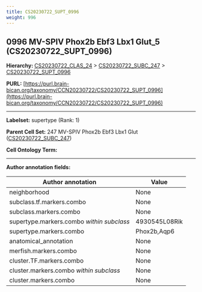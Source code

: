 ```yaml
---
title: CS20230722_SUPT_0996
weight: 996
---
```

## 0996 MV-SPIV Phox2b Ebf3 Lbx1 Glut_5 (CS20230722_SUPT_0996)
<b>Hierarchy: </b>
[CS20230722_CLAS_24](../CS20230722_CLAS_24) >
[CS20230722_SUBC_247](../CS20230722_SUBC_247) >
[CS20230722_SUPT_0996](../CS20230722_SUPT_0996)

**PURL:** [https://purl.brain-bican.org/taxonomy/CCN20230722/CS20230722_SUPT_0996](https://purl.brain-bican.org/taxonomy/CCN20230722/CS20230722_SUPT_0996)

---


**Labelset:** supertype (Rank: 1)

**Parent Cell Set:** 247 MV-SPIV Phox2b Ebf3 Lbx1 Glut ([CS20230722_SUBC_247](../CS20230722_SUBC_247))



**Cell Ontology Term:** 

[MARKER GENES.]: #


---

[TRANSFERRED ANNOTATIONS.]: #


[AUTHOR ANNOTATION FIELDS.]: #


**Author annotation fields:**

| Author annotation | Value |
|-------------------|-------|
|neighborhood|None|
|subclass.tf.markers.combo|None|
|subclass.markers.combo|None|
|supertype.markers.combo _within subclass_|4930545L08Rik|
|supertype.markers.combo|Phox2b,Aqp6|
|anatomical_annotation|None|
|merfish.markers.combo|None|
|cluster.TF.markers.combo|None|
|cluster.markers.combo _within subclass_|None|
|cluster.markers.combo|None|

